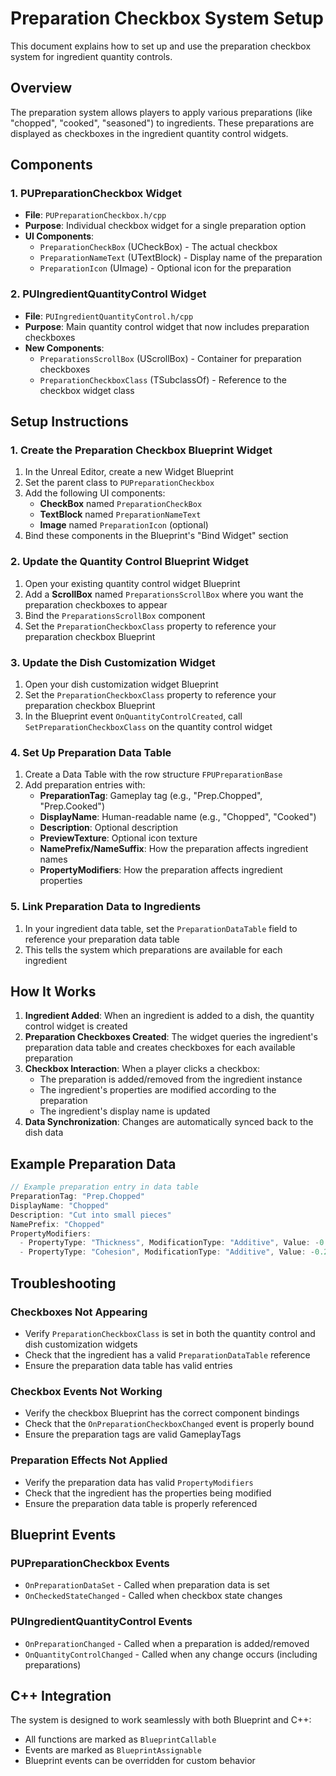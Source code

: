 # Preparation Checkbox System Setup

This document explains how to set up and use the preparation checkbox system for ingredient quantity controls.

## Overview

The preparation system allows players to apply various preparations (like "chopped", "cooked", "seasoned") to ingredients. These preparations are displayed as checkboxes in the ingredient quantity control widgets.

## Components

### 1. PUPreparationCheckbox Widget
- **File**: `PUPreparationCheckbox.h/cpp`
- **Purpose**: Individual checkbox widget for a single preparation option
- **UI Components**:
  - `PreparationCheckBox` (UCheckBox) - The actual checkbox
  - `PreparationNameText` (UTextBlock) - Display name of the preparation
  - `PreparationIcon` (UImage) - Optional icon for the preparation

### 2. PUIngredientQuantityControl Widget
- **File**: `PUIngredientQuantityControl.h/cpp`
- **Purpose**: Main quantity control widget that now includes preparation checkboxes
- **New Components**:
  - `PreparationsScrollBox` (UScrollBox) - Container for preparation checkboxes
  - `PreparationCheckboxClass` (TSubclassOf) - Reference to the checkbox widget class

## Setup Instructions

### 1. Create the Preparation Checkbox Blueprint Widget

1. In the Unreal Editor, create a new Widget Blueprint
2. Set the parent class to `PUPreparationCheckbox`
3. Add the following UI components:
   - **CheckBox** named `PreparationCheckBox`
   - **TextBlock** named `PreparationNameText`
   - **Image** named `PreparationIcon` (optional)
4. Bind these components in the Blueprint's "Bind Widget" section

### 2. Update the Quantity Control Blueprint Widget

1. Open your existing quantity control widget Blueprint
2. Add a **ScrollBox** named `PreparationsScrollBox` where you want the preparation checkboxes to appear
3. Bind the `PreparationsScrollBox` component
4. Set the `PreparationCheckboxClass` property to reference your preparation checkbox Blueprint

### 3. Update the Dish Customization Widget

1. Open your dish customization widget Blueprint
2. Set the `PreparationCheckboxClass` property to reference your preparation checkbox Blueprint
3. In the Blueprint event `OnQuantityControlCreated`, call `SetPreparationCheckboxClass` on the quantity control widget

### 4. Set Up Preparation Data Table

1. Create a Data Table with the row structure `FPUPreparationBase`
2. Add preparation entries with:
   - **PreparationTag**: Gameplay tag (e.g., "Prep.Chopped", "Prep.Cooked")
   - **DisplayName**: Human-readable name (e.g., "Chopped", "Cooked")
   - **Description**: Optional description
   - **PreviewTexture**: Optional icon texture
   - **NamePrefix/NameSuffix**: How the preparation affects ingredient names
   - **PropertyModifiers**: How the preparation affects ingredient properties

### 5. Link Preparation Data to Ingredients

1. In your ingredient data table, set the `PreparationDataTable` field to reference your preparation data table
2. This tells the system which preparations are available for each ingredient

## How It Works

1. **Ingredient Added**: When an ingredient is added to a dish, the quantity control widget is created
2. **Preparation Checkboxes Created**: The widget queries the ingredient's preparation data table and creates checkboxes for each available preparation
3. **Checkbox Interaction**: When a player clicks a checkbox:
   - The preparation is added/removed from the ingredient instance
   - The ingredient's properties are modified according to the preparation
   - The ingredient's display name is updated
4. **Data Synchronization**: Changes are automatically synced back to the dish data

## Example Preparation Data

```cpp
// Example preparation entry in data table
PreparationTag: "Prep.Chopped"
DisplayName: "Chopped"
Description: "Cut into small pieces"
NamePrefix: "Chopped"
PropertyModifiers: 
  - PropertyType: "Thickness", ModificationType: "Additive", Value: -0.3
  - PropertyType: "Cohesion", ModificationType: "Additive", Value: -0.2
```

## Troubleshooting

### Checkboxes Not Appearing
- Verify `PreparationCheckboxClass` is set in both the quantity control and dish customization widgets
- Check that the ingredient has a valid `PreparationDataTable` reference
- Ensure the preparation data table has valid entries

### Checkbox Events Not Working
- Verify the checkbox Blueprint has the correct component bindings
- Check that the `OnPreparationCheckboxChanged` event is properly bound
- Ensure the preparation tags are valid GameplayTags

### Preparation Effects Not Applied
- Verify the preparation data has valid `PropertyModifiers`
- Check that the ingredient has the properties being modified
- Ensure the preparation data table is properly referenced

## Blueprint Events

### PUPreparationCheckbox Events
- `OnPreparationDataSet` - Called when preparation data is set
- `OnCheckedStateChanged` - Called when checkbox state changes

### PUIngredientQuantityControl Events
- `OnPreparationChanged` - Called when a preparation is added/removed
- `OnQuantityControlChanged` - Called when any change occurs (including preparations)

## C++ Integration

The system is designed to work seamlessly with both Blueprint and C++:
- All functions are marked as `BlueprintCallable`
- Events are marked as `BlueprintAssignable`
- Blueprint events can be overridden for custom behavior 